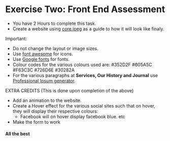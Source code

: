 # Exercise Two: Front End Assessment

- You have 2 Hours to complete this task.
- Create a website using [core.jpeg](https://github.com/moringaschool/FrontEndExercises/blob/master/psd2html/e2/core.jpg) as a guide to how it will look like finaly.


Important:
- Do not change the layout or image sizes.
- Use [font awesome](https://fortawesome.github.io/Font-Awesome/) for icons.
- Use [Google fonts](https://www.google.com/fonts) for fonts.
- Colour codes for the various colours used are:  #352D2F #605A5C #F63C3C #726D6E #30282A 
- For the various paragraphs at **Services, Our History and Journal** use [Professional Ipsum generator](http://generator.lorem-ipsum.info/).



EXTRA CREDITS
(This is done upon completion of the above)
- Add an animation to the website.
- Create a Hover effect for the various social sites such that on hover, they will display their respective colours: 
    - Facebook will on hover display facebook blue. etc
- Make the form to work


#### All the best

